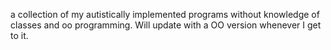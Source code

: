 a collection of my autistically implemented programs without knowledge of classes and oo programming. Will update with a OO version whenever I get to it.
